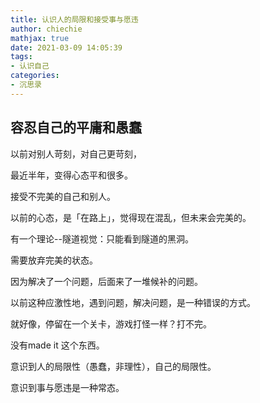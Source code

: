 ```yaml
---
title: 认识人的局限和接受事与愿违
author: chiechie
mathjax: true
date: 2021-03-09 14:05:39
tags:
- 认识自己
categories: 
- 沉思录
---
```


## 容忍自己的平庸和愚蠢

以前对别人苛刻，对自己更苛刻，

最近半年，变得心态平和很多。

接受不完美的自己和别人。

以前的心态，是「在路上」，觉得现在混乱，但未来会完美的。

有一个理论--隧道视觉：只能看到隧道的黑洞。

需要放弃完美的状态。

因为解决了一个问题，后面来了一堆候补的问题。

以前这种应激性地，遇到问题，解决问题，是一种错误的方式。

就好像，停留在一个关卡，游戏打怪一样？打不完。

没有made it 这个东西。

意识到人的局限性（愚蠢，非理性），自己的局限性。

意识到事与愿违是一种常态。




